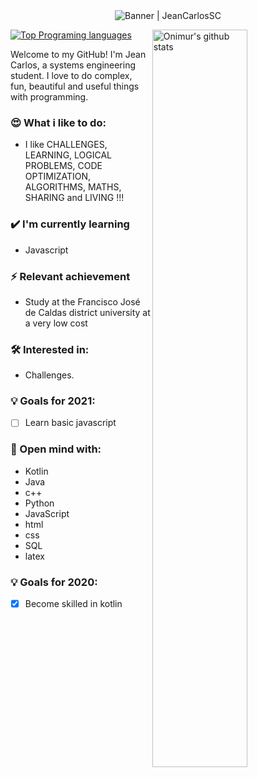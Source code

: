 <div align="center"><img alt="Banner | JeanCarlosSC" src="https://i.imgur.com/34fiEUG.gif" /></div>

<p>
  <a>
    <img width="55%" align="right" alt="Onimur's github stats" src="https://github-readme-stats.vercel.app/api?username=JeanCarlosSC&show_icons=true&hide_border=true&title_color=6CA0FF&icon_color=6CA0FF&bg_color=151515&text_color=c8c8c8" />
  </a>
  
  [![Top Programing languages](https://github-readme-stats.vercel.app/api/top-langs/?username=JeanCarlosSC&layout=compact&title_color=6CA0FF&icon_color=6CA0FF&bg_color=151515&text_color=c8c8c8&hide_border=tru)](https://github.com/anuraghazra/github-readme-stats)
</p>

Welcome to my GitHub! I'm Jean Carlos, a systems engineering student. I love to do complex, fun, beautiful and useful things with programming.

### 😍 What i like to do:
- I like CHALLENGES, LEARNING, LOGICAL PROBLEMS, CODE OPTIMIZATION, ALGORITHMS, MATHS, SHARING and LIVING !!!

### ✔️ I'm currently learning
- Javascript

### ⚡ Relevant achievement
- Study at the Francisco José de Caldas district university at a very low cost

### 🛠 Interested in:
- Challenges.

### 💡 Goals for 2021:
- [ ] Learn basic javascript

### 🧰 Open mind with:
- Kotlin
- Java
- c++
- Python
- JavaScript
- html
- css
- SQL
- latex

### 💡 Goals for 2020:
- [x] Become skilled in kotlin
